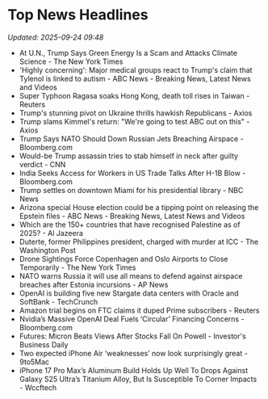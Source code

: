 # Top News Headlines

_Updated: 2025-09-24 09:48_

- At U.N., Trump Says Green Energy Is a Scam and Attacks Climate Science - The New York Times
- 'Highly concerning': Major medical groups react to Trump's claim that Tylenol is linked to autism - ABC News - Breaking News, Latest News and Videos
- Super Typhoon Ragasa soaks Hong Kong, death toll rises in Taiwan - Reuters
- Trump's stunning pivot on Ukraine thrills hawkish Republicans - Axios
- Trump slams Kimmel's return: "We're going to test ABC out on this" - Axios
- Trump Says NATO Should Down Russian Jets Breaching Airspace - Bloomberg.com
- Would-be Trump assassin tries to stab himself in neck after guilty verdict - CNN
- India Seeks Access for Workers in US Trade Talks After H-1B Blow - Bloomberg.com
- Trump settles on downtown Miami for his presidential library - NBC News
- Arizona special House election could be a tipping point on releasing the Epstein files - ABC News - Breaking News, Latest News and Videos
- Which are the 150+ countries that have recognised Palestine as of 2025? - Al Jazeera
- Duterte, former Philippines president, charged with murder at ICC - The Washington Post
- Drone Sightings Force Copenhagen and Oslo Airports to Close Temporarily - The New York Times
- NATO warns Russia it will use all means to defend against airspace breaches after Estonia incursions - AP News
- OpenAI is building five new Stargate data centers with Oracle and SoftBank - TechCrunch
- Amazon trial begins on FTC claims it duped Prime subscribers - Reuters
- Nvidia’s Massive OpenAI Deal Fuels ‘Circular’ Financing Concerns - Bloomberg.com
- Futures: Micron Beats Views After Stocks Fall On Powell - Investor's Business Daily
- Two expected iPhone Air ‘weaknesses’ now look surprisingly great - 9to5Mac
- iPhone 17 Pro Max’s Aluminum Build Holds Up Well To Drops Against Galaxy S25 Ultra’s Titanium Alloy, But Is Susceptible To Corner Impacts - Wccftech